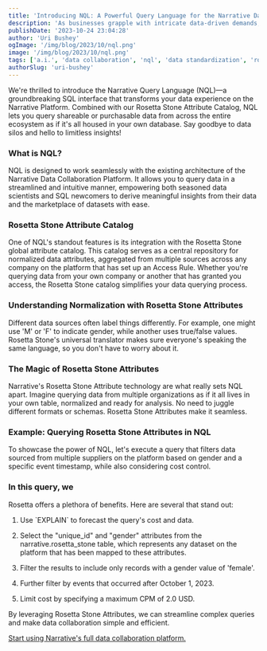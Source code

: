 ```yaml
---
title: 'Introducing NQL: A Powerful Query Language for the Narrative Data Collaboration Platform'
description: 'As businesses grapple with intricate data-driven demands, NQL emerges as the solution for data interoperability and standardization.'
publishDate: '2023-10-24 23:04:28'
author: 'Uri Bushey'
ogImage: '/img/blog/2023/10/nql.png'
image: '/img/blog/2023/10/nql.png'
tags: ['a.i.', 'data collaboration', 'nql', 'data standardization', 'rosetta stone']
authorSlug: 'uri-bushey'
---
```

We're thrilled to introduce the Narrative Query Language (NQL)—a groundbreaking SQL interface that transforms your data experience on the Narrative Platform. Combined with our Rosetta Stone Attribute Catalog, NQL lets you query shareable or purchasable data from across the entire ecosystem as if it's all housed in your own database. Say goodbye to data silos and hello to limitless insights!

### What is NQL?

NQL is designed to work seamlessly with the existing architecture of the Narrative Data Collaboration Platform. It allows you to query data in a streamlined and intuitive manner, empowering both seasoned data scientists and SQL newcomers to derive meaningful insights from their data and the marketplace of datasets with ease.

### Rosetta Stone Attribute Catalog

One of NQL's standout features is its integration with the Rosetta Stone global attribute catalog. This catalog serves as a central repository for normalized data attributes, aggregated from multiple sources across any company on the platform that has set up an Access Rule. Whether you're querying data from your own company or another that has granted you access, the Rosetta Stone catalog simplifies your data querying process.

### Understanding Normalization with Rosetta Stone Attributes

Different data sources often label things differently. For example, one might use 'M' or 'F' to indicate gender, while another uses true/false values. Rosetta Stone's universal translator makes sure everyone's speaking the same language, so you don't have to worry about it.

### The Magic of Rosetta Stone Attributes

Narrative's Rosetta Stone Attribute technology are what really sets NQL apart. Imagine querying data from multiple organizations as if it all lives in your own table, normalized and ready for analysis. No need to juggle different formats or schemas. Rosetta Stone Attributes make it seamless.

### Example: Querying Rosetta Stone Attributes in NQL

To showcase the power of NQL, let's execute a query that filters data sourced from multiple suppliers on the platform based on gender and a specific event timestamp, while also considering cost control.

### In this query, we

Rosetta offers a plethora of benefits. Here are several that stand out:

1. Use \`EXPLAIN\` to forecast the query's cost and data.  

2. Select the "unique\_id" and "gender" attributes from the narrative.rosetta\_stone table, which represents any dataset on the platform that has been mapped to these attributes.  

3. Filter the results to include only records with a gender value of 'female'.  

4. Further filter by events that occurred after October 1, 2023.  

5. Limit cost by specifying a maximum CPM of 2.0 USD.

By leveraging Rosetta Stone Attributes, we can streamline complex queries and make data collaboration simple and efficient.

[Start using Narrative's full data collaboration platform.](https://www.narrative.io/demo)
